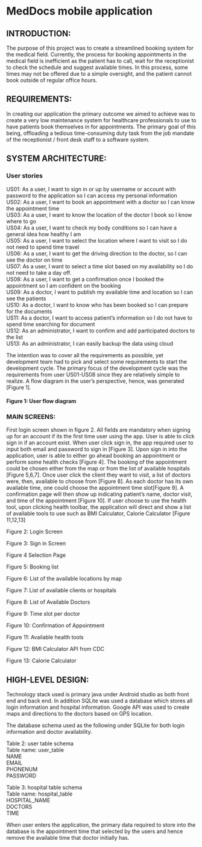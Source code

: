 # MedDocs mobile application
## INTRODUCTION:

The purpose of this project was to create a streamlined booking system for the medical field. Currently, the process for booking appointments in the medical field is inefficient as the patient has to call, wait for the receptionist to check the schedule and suggest available times. In this process, some times may not be offered due to a simple oversight, and the patient cannot book outside of regular office hours. 

## REQUIREMENTS:

In creating our application the primary outcome we aimed to achieve was to create a very low maintenance system for healthcare professionals to use to have patients book themselves in for appointments. The primary goal of this being, offloading a tedious time-consuming duty task from the job mandate of the receptionist / front desk staff to a software system.


## SYSTEM ARCHITECTURE: 
### User stories

US01: As a user, I want to sign in or up by username or account with password to the application so I can access my personal information <br>
US02: As a user, I want to book an appointment with a doctor so I can know the appointment time<br>
US03: As a user, I want to know the location of the doctor I book so I know where to go<br>
US04: As a user, I want to check my body conditions so I can have a general idea how healthy I am <br>
US05: As a user, I want to select the location where I want to visit so I do not need to spend time travel<br>
US06: As a user, I want to get the driving direction to the doctor, so I can see the doctor on time<br>
US07: As a user, I want to select a time slot based on my availability so I do not need to take a day off.<br> 
US08: As a user,  I want to get a confirmation once I booked the appointment so I am confident on the booking<br>
US09: As a doctor, I want to publish my available time and location so I can see the patients<br>
US10: As a doctor, I want to know who has been booked so I can prepare for the documents<br>
US11: As a doctor, I want to access patient’s information so I do not have to spend time searching for document<br>
US12: As an administrator, I want to confirm and add participated doctors to the list<br>
US13: As an administrator, I can easily backup the data using cloud<br>

The intention was to cover all the requirements as possible, yet development team had to pick and select some requirements to start the development cycle. The primary focus of the development cycle was the requirements from user US01-US08 since they are relatively simple to realize. A flow diagram in the user’s perspective, hence, was generated [Figure 1]. 

#### Figure 1: User flow diagram


### MAIN SCREENS:
First login screen shown in figure 2. All fields are mandatory when signing up for an account if its the first time user using the app. User is able to click sign in if an account exist. When user click sign in, the app required user to input both email and password to sign in [Figure 3]. Upon sign in into the application, user is able to either go ahead booking an appointment or perform some health checks [Figure 4]. The booking of the appointment could be chosen either from the map or from the list of available hospitals [Figure 5,6,7]. Once user click the client they want to visit, a list of doctors were, then, available to choose from [Figure 8]. As each doctor has its own available time, one could choose the appointment time slot[Figure 9]. A confirmation page will then show up indicating patient’s name, doctor visit, and time of the appointment [Figure 10].  If user choose to use the health tool, upon clicking health toolbar, the application will direct and show a list of available tools to use such as BMI Calculator, Calorie Calculator  [Figure 11,12,13]

Figure 2: Login Screen



Figure 3: Sign in Screen 



Figure 4 Selection Page


Figure 5: Booking list



Figure 6: List of the available locations by map  



Figure 7: List of available clients or hospitals



Figure 8: List of Available Doctors


Figure 9: Time slot per doctor




Figure 10: Confirmation of Appointment


 Figure 11: Available health tools 



Figure 12: BMI Calculator API from CDC


Figure 13: Calorie Calculator 



## HIGH-LEVEL DESIGN:

Technology stack used is primary java under Android studio as both front end and back end. In addition SQLite was used a database which stores all login information and hospital information. Google API was used to create maps and directions to the doctors based on GPS location. 

The database schema used as the following under SQLite for both login information and doctor availability. <br> 

Table 2: user table schema<br>
Table name: user_table <br>
NAME<br>
EMAIL<br>
PHONENUM<br>
PASSWORD<br>

Table 3: hospital table schema<br>
Table name: hospital_table<br>
HOSPITAL_NAME<br>
DOCTORS<br>
TIME<br>

When user enters the application, the primary data required to store into the database is the appointment time that selected by the users and hence remove the available time that doctor initially has.
